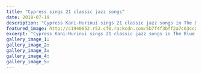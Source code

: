 ```yaml
---
title: "Cypress sings 21 classic jazz songs"
date: 2018-07-19
description: "Cypress Kani-Hurinui sings 21 classic jazz songs in The Blue Orchid play..."
featured_image: http://c1940652.r52.cf0.rackcdn.com/5b7f4f3bff2a7c03cc0002f7/The-Blue-Orchid-RCP-9-Aug.gif
excerpt: "Cypress Kani-Hurinui sings 21 classic jazz songs in The Blue Orchid play."
gallery_image_1: 
gallery_image_2: 
gallery_image_3: 
gallery_image_4: 
gallery_image_5: 
---
```

